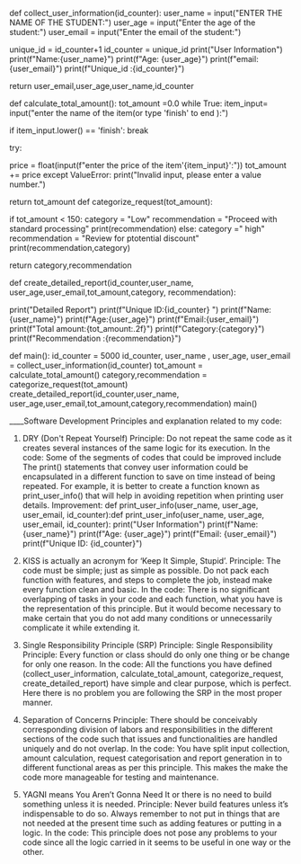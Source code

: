 def collect_user_information(id_counter):
    user_name = input("ENTER THE NAME OF THE STUDENT:")
    user_age = input("Enter the age of the student:")
    user_email = input("Enter the email of the student:")

  unique_id = id_counter+1
  id_counter = unique_id
  print("User Information")
  print(f"Name:{user_name}")
  print(f"Age: {user_age}")
  print(f"email:{user_email}")
  print(f"Unique_id :{id_counter}")

  return user_email,user_age,user_name,id_counter

def  calculate_total_amount():
    tot_amount =0.0
    while True:
        item_input= input("enter the name of the item(or type 'finish' to end ):")
        
  if item_input.lower() == 'finish':
            break

  try:

  price = float(input(f"enter the price of the item'{item_input}':"))
  tot_amount += price
        except ValueError:
            print("Invalid input, please enter a value number.")

  return tot_amount
 def categorize_request(tot_amount):

  if tot_amount < 150:
        category = "Low"
        recommendation = "Proceed with standard processing"
        print(recommendation)
  else:
        category =" high"
        recommendation = "Review for ptotential discount"
        print(recommendation,category)

  return category,recommendation

def create_detailed_report(id_counter,user_name, user_age,user_email,tot_amount,category, recommendation):

  print("Detailed Report")
  print(f"Unique ID:{id_counter} ")
  print(f"Name: {user_name}")
  print(f"Age:{user_age}")
  print(f"Email:{user_email}")
  print(f"Total amount:{tot_amount:.2f}")
  print(f"Category:{category}")
  print(f"Recommendation :{recommendation}")

def main():
    id_counter = 5000
    id_counter, user_name , user_age, user_email = collect_user_information(id_counter)
    tot_amount = calculate_total_amount()
    category,recommendation = categorize_request(tot_amount)
    create_detailed_report(id_counter,user_name, user_age,user_email,tot_amount,category,recommendation)
main()

____Software Development Principles and explanation related to my code:

1. DRY (Don't Repeat Yourself)
Principle: Do not repeat the same code as it creates several instances of the same logic for its execution.
In the code: Some of the segments of codes that could be improved include The print() statements that convey user information could be encapsulated in a different function to save on time instead of being repeated. For example, it is better to create a function known as print_user_info() that will help in avoiding repetition when printing user details.
Improvement:
def print_user_info(user_name, user_age, user_email, id_counter):def print_user_info(user_name, user_age, user_email, id_counter):
print("User Information")
print(f"Name: {user_name}")
print(f"Age: {user_age}")
print(f"Email: {user_email}")
print(f"Unique ID: {id_counter}")

2. KISS is actually an acronym for ‘Keep It Simple, Stupid’.
Principle: The code must be simple; just as simple as possible. Do not pack each function with features, and steps to complete the job, instead make every function clean and basic.
In the code: There is no significant overlapping of tasks in your code and each function, what you have is the representation of this principle. But it would become necessary to make certain that you do not add many conditions or unnecessarily complicate it while extending it.
3. Single Responsibility Principle (SRP)
Principle: Single Responsibility Principle: Every function or class should do only one thing or be change for only one reason.
In the code: All the functions you have defined (collect_user_information, calculate_total_amount, categorize_request, create_detailed_report) have simple and clear purpose, which is perfect. Here there is no problem you are following the SRP in the most proper manner.

4. Separation of Concerns
Principle: There should be conceivably corresponding division of labors and responsibilities in the different sections of the code such that issues and functionalities are handled uniquely and do not overlap.
In the code: You have split input collection, amount calculation, request categorisation and report generation in to different functional areas as per this principle. This makes the make the code more manageable for testing and maintenance.

5. YAGNI means You Aren’t Gonna Need It or there is no need to build something unless it is needed.
Principle: Never build features unless it’s indispensable to do so. Always remember to not put in things that are not needed at the present time such as adding features or putting in a logic.
In the code: This principle does not pose any problems to your code since all the logic carried in it seems to be useful in one way or the other.

